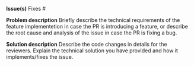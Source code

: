 **Issue(s)**
Fixes #

**Problem description**
Briefly describe the technical requirements of the feature implementetion in case the PR is introducing a feature, or describe the root cause and analysis of the issue in case the PR is fixing a bug.

**Solution description**
Describe the code changes in details for the reviewers. Explain the technical solution you have provided and how it implements/fixes the issue.